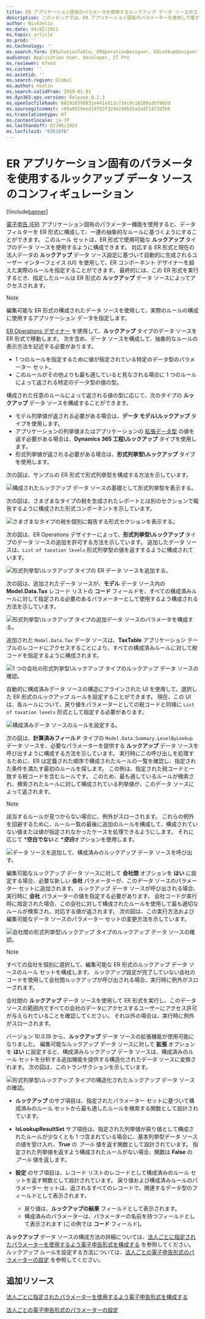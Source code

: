 ```yaml
---
title: ER アプリケーション固有のパラメータを使用するルックアップ データ ソースのコンフィギュレーション
description: このトピックでは、ER アプリケーション固有のパラメーターを使用して電子申告 (ER) 形式のルックアップ データ ソースを構成する方法について説明します。
author: NickSelin
ms.date: 04/02/2021
ms.topic: article
ms.prod: ''
ms.technology: ''
ms.search.form: ERSolutionTable, EROperationDesigner, ERLookupDesigner, ERComponentLookupStructureEditing
audience: Application User, Developer, IT Pro
ms.reviewer: kfend
ms.custom: ''
ms.assetid: ''
ms.search.region: Global
ms.author: nselin
ms.search.validFrom: 2019-01-01
ms.dyn365.ops.version: Release 8.1.3
ms.openlocfilehash: 682910350832e441ed13c716c0c18200a3b7865d
ms.sourcegitcommit: c08a9d19eed1df03f32442ddb65a2adf1473d3b6
ms.translationtype: HT
ms.contentlocale: ja-JP
ms.lasthandoff: 07/06/2021
ms.locfileid: "6351076"
---
```

# <a name="configure-lookup-data-sources-to-use-er-application-specific-parameters"></a>ER アプリケーション固有のパラメータを使用するルックアップ データ ソースのコンフィギュレーション 

[!include[banner](../includes/banner.md)]

[電子申告 (ER)](general-electronic-reporting.md) アプリケーション固有のパラメーター機能を使用すると、データ フィルターを ER 形式に構成して、一連の抽象的なルールに基づくようにすることができます。 このルール セットは、ER 形式で使用可能な **ルックアップ** タイプのデータ ソースを使用するように構成できます。 対応する ER 形式と現在の法人データの **ルックアップ** データ ソース設定に基づいて自動的に生成されるユーザー インターフェイス (UI) を使用して、ER コンポーネント デザイナーを超えた実際のルールを指定することができます。 最終的には、この ER 形式を実行するとき、指定したルールは ER 形式の **ルックアップ** データ ソースによってアクセスされます。

> [!NOTE]
> 編集可能な ER 形式の構成されたデータ ソースを使用して、実際のルールの構成に使用するアプリケーション データを指定します。

[ER Operations デザイナー](general-electronic-reporting.md#building-a-format-that-uses-a-data-model-as-a-base) を使用して、**ルックアップ** タイプのデータ ソースを ER 形式で移動します。 次を含め、データ ソースを構成して、抽象的なルールの表示方法を記述する必要があります。

   - 1 つのルールを指定するために値が指定されている特定のデータ型のパラメーター セット。
   - このルールがその他よりも最も適していると見なされる場合に 1 つのルールによって返される特定のデータ型の値の型。

構成された任意のルールによって返される値の型に応じて、次のタイプの **ルックアップ** データ ソースを構成することができます。

   - モデル列挙値が返される必要がある場合は、**データ モデル\ルックアップ** タイプを使用します。
   - アプリケーションの列挙値またはアプリケーションの [拡張データ型](../extensibility/extensible-edts.md) の値を返す必要がある場合は、**Dynamics 365 工程\ルックアップ** タイプを使用します。
   - 形式列挙値が返される必要がある場合は、**形式列挙型\ルックアップ** タイプを使用します。

次の図は、サンプルの ER 形式で形式列挙型を構成する方法を示しています。

   ![構成されたルックアップ データ ソースの基礎として形式列挙型を表示する。](./media/er-lookup-data-sources-img1.gif)

次の図は、さまざまなタイプの税を生成されたレポートとは別のセクションで報告するように構成された形式コンポーネントを示しています。

   ![さまざまなタイプの税を個別に報告する形式セクションを表示する。](./media/er-lookup-data-sources-img2.png)

次の図は、ER Operations デザイナーによって、**形式列挙型\ルックアップ** タイプのデータ ソースの追加を許可する方法を示しています。  追加したデータ ソースは、`List of taxation levels` 形式列挙型の値を返すするように構成されています。

   ![形式列挙型\ルックアップ タイプの ER データ ソースを追加する。](./media/er-lookup-data-sources-img3.gif)

次の図は、追加されたデータ ソースが、**モデル** データ ソース内の **Model.Data.Tax** レコード リストの **コード** フィールドを、すべての構成済みルールに対して指定される必要のあるパラメーターとして使用するよう構成される方法を示しています。

![形式列挙型\ルックアップ タイプの追加データ ソースのパラメータを構成する。](./media/er-lookup-data-sources-img4.gif)

追加された `Model.Data.Tax` データ ソースは、**TaxTable** アプリケーション テーブルのレコードにアクセスすることにより、すべての構成済みルールに対して税コードを指定するように構成されます。

   ![1 つの会社の形式列挙型\ルックアップ タイプのルックアップ データ ソースの確認。](./media/er-lookup-data-sources-img5.gif)

自動的に構成済みデータ ソースの構造にアラインされた UI を使用して、選択した ER 形式のルックアップ ルールを設定することができます。 現在、この UI は、各ルールについて、戻り値をパラメーターとしての税コードと同様に `List of taxation levels` 形式として指定する必要があります。

   ![構成済みデータ ソースのルールを設定する。](./media/er-lookup-data-sources-img6.gif)

次の図は、**計算済みフィールド** タイプの `Model.Data.Summary.LevelByLookup` データ ソースを、必要なパラメーターを提供する **ルックアップ** データ ソースを呼び出すように構成する方法を示しています。 実行時にこの呼び出しを処理するために、ER は定義された順序で構成されたルールの一覧を確認し、指定された条件を満たす最初のルールを探します。 この例は、指定された税コードと一致する税コードを含むルールです。 このため、最も適しているルールが検索され、検索されたルールに対して構成されている列挙値が、このデータ ソースによって返されます。

> [!NOTE]
> 該当するルールが見つからない場合に、例外がスローされます。 これらの例外を回避するために、ルール一覧の最後に追加のルールを構成して、構成されていない値または値が指定されなかったケースを処理できるようにします。 それに応じて **\*空白でない***と **\*空白***オプションを使用します。  
>
> ![データ ソースを追加して、構成済みのルックアップ データ ソースを呼び出す。](./media/er-lookup-data-sources-img7.png)

編集可能なルックアップ データ ソースに対して **会社間** オプションを **はい** に設定する場合、必要な新しい **会社** パラメーターが、このデータ ソースのパラメーター セットに追加されます。 ルックアップ データ ソースが呼び出される場合、実行時に **会社** パラメーターの値を指定する必要があります。 会社コードが実行時に指定された場合、この会社に対して構成されたルールを使用して最も適切なルールが検索され、対応する値が返されます。 次の図は、この実行方法および編集可能なデータ ソースのパラメーター セットの変更方法を示しています。

   ![会社間の形式列挙型\ルックアップ タイプのルックアップ データ ソースの確認。](./media/er-lookup-data-sources-img8.gif)

> [!NOTE]
> すべての会社を個別に選択して、編集可能な ER 形式のルックアップ データ ソースのルール セットを構成します。 ルックアップ設定が完了していない会社のコードを使用して会社間ルックアップが呼び出される場合、実行時に例外がスローされます。
>
> 会社間の **ルックアップ** データ ソースを使用して ER 形式を実行し、このデータ ソースの範囲内ですべての会社のデータにアクセスするユーザーにアクセス許可が与えられていることを確認してください。 それ以外の場合は、実行時に例外がスローされます。

バージョン 10.0.19 から、**ルックアップ** データ ソースの拡張機能が使用可能になりました。 編集可能なルックアップ データ ソースに対して **拡張** オプションを **はい** に設定すると、構成済みルックアップ データ ソースは、構成済みのルール セットを分析する追加機能を提供する構造化されたデータ ソースに変換されます。 次の図は、このトランザクションを示しています。

   ![形式列挙型\ルックアップ タイプの構造化されたルックアップ データ ソースの確認。](./media/er-lookup-data-sources-img9.gif)

- **ルックアップ** のサブ項目は、指定されたパラメーター セットに基づいて構成済みのルール セットから最も適したルールを検索する関数として設計されています。
- **IsLookupResultSet** サブ項目は、指定された列挙値が戻り値として構成されたルールが少なくとも 1 つ含まれている場合に、基本列挙型データ ソースの値を受け入れ、**True** の *ブール* 値を返す関数として設計されています。 指定された列挙値を返すよう構成されたルールがない場合、関数は **False** の *ブール* 値を返します。
- **設定** のサブ項目は、レコード リストのレコードとして構成済みのルール セットを返す関数として設計されています。 戻り値および構成済みルールのパラメーター セットは、返されるすべてのレコードで、関連するデータ型のフィールドとして表示されます。

    - 戻り値は、**ルックアップの結果** フィールドとして表示されます。
    - 構成済みのパラメーターは、パラメーターの名前を持つフィールドとして表示されます (この例では **コード** フィールド)。

**ルックアップ** データ ソースの構成方法の詳細については、[法人ごとに指定されたパラメーターを使用するよう電子申告形式を構成する](er-app-specific-parameters-configure-format.md) を参照してください。 ルックアップ ルールを設定する方法については、[法人ごとの電子申告形式のパラメーターの設定](er-app-specific-parameters-set-up.md) を参照してください。

## <a name="additional-resources"></a>追加リソース

[法人ごとに指定されたパラメーターを使用するよう電子申告形式を構成する](er-app-specific-parameters-configure-format.md)

[法人ごとの電子申告形式のパラメーターの設定](er-app-specific-parameters-set-up.md)
